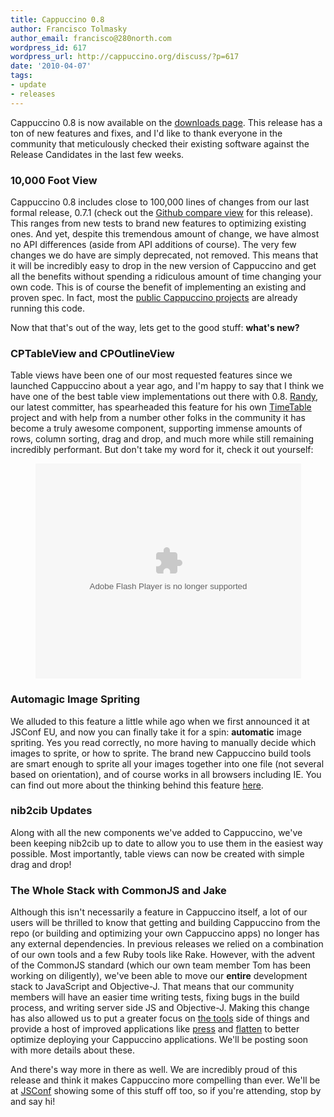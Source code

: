 ```yaml
---
title: Cappuccino 0.8
author: Francisco Tolmasky
author_email: francisco@280north.com
wordpress_id: 617
wordpress_url: http://cappuccino.org/discuss/?p=617
date: '2010-04-07'
tags:
- update
- releases
---
```


Cappuccino 0.8 is now available on the [downloads page](http://www.cappuccino-project.org/download). This release has a ton of new features and fixes, and I'd like to thank everyone in the community that meticulously checked their existing software against the Release Candidates in the last few weeks.

### 10,000 Foot View

Cappuccino 0.8 includes close to 100,000 lines of changes from our last formal release, 0.7.1 (check out the [Github compare view](http://github.com/280north/cappuccino/compare/0.7.1...v0.8.0) for this release). This ranges from new tests to brand new features to optimizing existing ones. And yet, despite this tremendous amount of change, we have almost no API differences (aside from API additions of course). The very few changes we do have are simply deprecated, not removed. This means that it will be incredibly easy to drop in the new version of Cappuccino and get all the benefits without spending a ridiculous amount of time changing your own code. This is of course the benefit of implementing an existing and proven spec. In fact, most the [public Cappuccino projects](http://www.cappuccino-project.org/learn/demos/) are already running this code.

Now that that's out of the way, lets get to the good stuff: **what's new?**

### CPTableView and CPOutlineView

Table views have been one of our most requested features since we launched Cappuccino about a year ago, and I'm happy to say that I think we have one of the best table view implementations out there with 0.8. [Randy](http://www.cappuccino-project.org/discuss/2010/03/12/randy-luecke-becomes-a-committer/), our latest committer, has spearheaded this feature for his own [TimeTable](http://timetableapp.com/) project and with help from a number other folks in the community it has become a truly awesome component, supporting immense amounts of rows, column sorting, drag and drop, and much more while still remaining incredibly performant. But don't take my word for it, check it out yourself:

<figure>
    <object width="425" height="344"><param name="movie" value="http://www.youtube.com/v/o9L-c9O-YcM&amp;hl=en&amp;fs=1"><param name="allowFullScreen" value="true"><param name="allowscriptaccess" value="always"><embed src="/web/20120502041004oe_/http://www.youtube.com/v/o9L-c9O-YcM&amp;hl=en&amp;fs=1" type="application/x-shockwave-flash" allowscriptaccess="always" allowfullscreen="true" width="425" height="344" title="Adobe Flash Player"></object>
</figure>

### Automagic Image Spriting

We alluded to this feature a little while ago when we first announced it at JSConf EU, and now you can finally take it for a spin: **automatic** image spriting. Yes you read correctly, no more having to manually decide which images to sprite, or how to sprite. The brand new Cappuccino build tools are smart enough to sprite all your images together into one file (not several based on orientation), and of course works in all browsers including IE. You can find out more about the thinking behind this feature [here](http://www.cappuccino-project.org/discuss/2009/11/11/just-one-file-with-cappuccino-0-8/).

### nib2cib Updates

Along with all the new components we've added to Cappuccino, we've been keeping nib2cib up to date to allow you to use them in the easiest way possible. Most importantly, table views can now be created with simple drag and drop!

### The Whole Stack with CommonJS and Jake

Although this isn't necessarily a feature in Cappuccino itself, a lot of our users will be thrilled to know that getting and building Cappuccino from the repo (or building and optimizing your own Cappuccino apps) no longer has any external dependencies. In previous releases we relied on a combination of our own tools and a few Ruby tools like Rake. However, with the advent of the CommonJS standard (which our own team member Tom has been working on diligently), we've been able to move our **entire** development stack to JavaScript and Objective-J. That means that our community members will have an easier time writing tests, fixing bugs in the build process, and writing server side JS and Objective-J. Making this change has also allowed us to put a greater focus on [the tools](https://github.com/cappuccino/cappuccino/wiki/tools) side of things and provide a host of improved applications like [press](https://github.com/cappuccino/cappuccino/wiki/press) and [flatten](https://github.com/cappuccino/cappuccino/wiki/flatten) to better optimize deploying your Cappuccino applications. We'll be posting soon with more details about these.

And there's way more in there as well. We are incredibly proud of this release and think it makes Cappuccino more compelling than ever. We'll be at [JSConf](http://jsconf.us/2010/) showing some of this stuff off too, so if you're attending, stop by and say hi!
